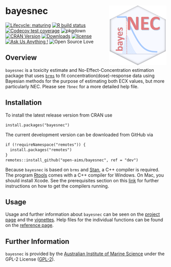 <!-- README.md is generated from README.Rmd. Please edit that file -->

bayesnec <img src="man/figures/logo.png" width = 180 alt="bayesnec Logo" align="right" />
=========================================================================================

<!-- badges: start -->

[![Lifecycle:
maturing](https://img.shields.io/badge/lifecycle-maturing-blue.svg)](https://lifecycle.r-lib.org/articles/stages.html)
[![R build
status](https://github.com/open-AIMS/bayesnec/actions/workflows/R-CMD-check.yaml/badge.svg?branch=dev)](https://github.com/open-AIMS/bayesnec/actions)
[![Codecov test
coverage](https://codecov.io/gh/open-aims/bayesnec/branch/master/graph/badge.svg)](https://app.codecov.io/gh/open-aims/bayesnec?branch=master)
![pkgdown](https://github.com/open-AIMS/bayesnec/workflows/pkgdown/badge.svg)
[![CRAN
Version](https://www.r-pkg.org/badges/version/bayesnec)](https://cran.r-project.org/package=bayesnec)
[![Downloads](https://cranlogs.r-pkg.org/badges/bayesnec?color=brightgreen)](https://CRAN.R-project.org/package=bayesnec)
[![license](https://img.shields.io/badge/license-GPL--2-lightgrey.svg)](https://choosealicense.com/)
[![Ask Us Anything
!](https://img.shields.io/badge/Ask%20us-anything-1abc9c.svg)](https://github.com/open-AIMS/bayesnec/issues/new)
![Open Source
Love](https://badges.frapsoft.com/os/v2/open-source.svg?v=103)
<!-- badges: end -->

Overview
--------

`bayesnec` is a toxicity estimate and No-Effect-Concentration estimation
package that uses [`brms`](https://github.com/paul-buerkner/brms) to fit
concentration(dose)-response data using Bayesian methods for the purpose
of estimating both ECX values, but more particularly NEC. Please see
`?bnec` for a more detailed help file.

Installation
------------

To install the latest release version from CRAN use

    install.packages("bayesnec")

The current development version can be downloaded from GitHub via

    if (!requireNamespace("remotes")) {
      install.packages("remotes")
    }
    remotes::install_github("open-aims/bayesnec", ref = "dev")

Because `bayesnec` is based on `brms` and [Stan](https://mc-stan.org/),
a C++ compiler is required. The program
[Rtools](https://cran.r-project.org/bin/windows/Rtools/) comes with a
C++ compiler for Windows. On Mac, you should install Xcode. See the
prerequisites section on this
[link](https://github.com/stan-dev/rstan/wiki/RStan-Getting-Started) for
further instructions on how to get the compilers running.

Usage
-----

Usage and further information about `bayesnec` can be seen on the
[project page](https://open-aims.github.io/bayesnec/) and the
[vignettes](https://open-aims.github.io/bayesnec/articles/). Help files
for the individual functions can be found on the [reference
page](https://open-aims.github.io/bayesnec/reference/).

Further Information
-------------------

`bayesnec` is provided by the [Australian Institute of Marine
Science](https://www.aims.gov.au) under the GPL-2 License
([GPL-2](https://opensource.org/licenses/GPL-2.0)).
